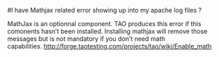<!--
authors: [Patrick Plichart]
created_at: 2016-03-03
-->

#I have Mathjax related error showing up into my apache log files ? 

MathJax is an optionnal component. TAO produces this error if this comonents hasn’t been installed. Installing mathjax will remove those messages but is not mandatory if you don’t need math capabilities. http://forge.taotesting.com/projects/tao/wiki/Enable_math